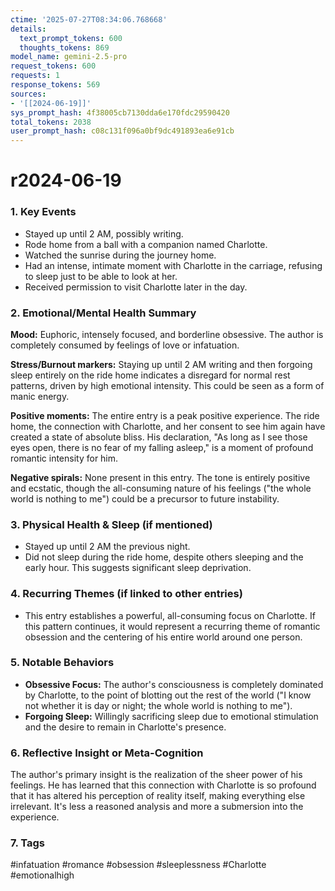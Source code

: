 ```yaml
---
ctime: '2025-07-27T08:34:06.768668'
details:
  text_prompt_tokens: 600
  thoughts_tokens: 869
model_name: gemini-2.5-pro
request_tokens: 600
requests: 1
response_tokens: 569
sources:
- '[[2024-06-19]]'
sys_prompt_hash: 4f38005cb7130dda6e170fdc29590420
total_tokens: 2038
user_prompt_hash: c08c131f096a0bf9dc491893ea6e91cb
---
```

# r2024-06-19

### 1. Key Events
- Stayed up until 2 AM, possibly writing.
- Rode home from a ball with a companion named Charlotte.
- Watched the sunrise during the journey home.
- Had an intense, intimate moment with Charlotte in the carriage, refusing to sleep just to be able to look at her.
- Received permission to visit Charlotte later in the day.

### 2. Emotional/Mental Health Summary
**Mood:** Euphoric, intensely focused, and borderline obsessive. The author is completely consumed by feelings of love or infatuation.

**Stress/Burnout markers:** Staying up until 2 AM writing and then forgoing sleep entirely on the ride home indicates a disregard for normal rest patterns, driven by high emotional intensity. This could be seen as a form of manic energy.

**Positive moments:** The entire entry is a peak positive experience. The ride home, the connection with Charlotte, and her consent to see him again have created a state of absolute bliss. His declaration, "As long as I see those eyes open, there is no fear of my falling asleep," is a moment of profound romantic intensity for him.

**Negative spirals:** None present in this entry. The tone is entirely positive and ecstatic, though the all-consuming nature of his feelings ("the whole world is nothing to me") could be a precursor to future instability.

### 3. Physical Health & Sleep (if mentioned)
- Stayed up until 2 AM the previous night.
- Did not sleep during the ride home, despite others sleeping and the early hour. This suggests significant sleep deprivation.

### 4. Recurring Themes (if linked to other entries)
- This entry establishes a powerful, all-consuming focus on Charlotte. If this pattern continues, it would represent a recurring theme of romantic obsession and the centering of his entire world around one person.

### 5. Notable Behaviors
- **Obsessive Focus:** The author's consciousness is completely dominated by Charlotte, to the point of blotting out the rest of the world ("I know not whether it is day or night; the whole world is nothing to me").
- **Forgoing Sleep:** Willingly sacrificing sleep due to emotional stimulation and the desire to remain in Charlotte's presence.

### 6. Reflective Insight or Meta-Cognition
The author's primary insight is the realization of the sheer power of his feelings. He has learned that this connection with Charlotte is so profound that it has altered his perception of reality itself, making everything else irrelevant. It's less a reasoned analysis and more a submersion into the experience.

### 7. Tags
#infatuation #romance #obsession #sleeplessness #Charlotte #emotionalhigh